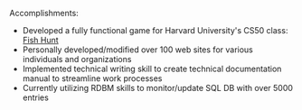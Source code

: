 Accomplishments:
* Developed a fully functional game for Harvard University's CS50 class: [Fish Hunt](https://scratch.mit.edu/projects/3127961/)
* Personally developed/modified over 100 web sites for various individuals and organizations
* Implemented technical writing skill to create technical documentation manual to streamline work processes
* Currently utilizing RDBM skills to monitor/update SQL DB with over 5000 entries
